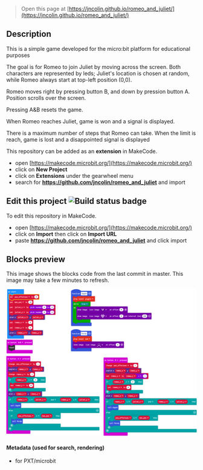 
> Open this page at [https://jncolin.github.io/romeo_and_juliet/](https://jncolin.github.io/romeo_and_juliet/)

## Description

This is a simple game developed for the micro:bit platform for educational purposes

The goal is for Romeo to join Juliet by moving across the screen. Both characters are represented by leds; Juliet's location is chosen at random, while Romeo always start at top-left position (0,0).

Romeo moves right by pressing button B, and down by pression button A. Position scrolls over the screen.

Pressing A&B resets the game.

When Romeo reaches Juliet, game is won and a signal is displayed. 

There is a maximum number of steps that Romeo can take. When the limit is reach, game is lost and a disappointed signal is displayed


This repository can be added as an **extension** in MakeCode.

* open [https://makecode.microbit.org/](https://makecode.microbit.org/)
* click on **New Project**
* click on **Extensions** under the gearwheel menu
* search for **https://github.com/jncolin/romeo_and_juliet** and import

## Edit this project ![Build status badge](https://github.com/jncolin/romeo_and_juliet/workflows/MakeCode/badge.svg)

To edit this repository in MakeCode.

* open [https://makecode.microbit.org/](https://makecode.microbit.org/)
* click on **Import** then click on **Import URL**
* paste **https://github.com/jncolin/romeo_and_juliet** and click import

## Blocks preview

This image shows the blocks code from the last commit in master.
This image may take a few minutes to refresh.

![A rendered view of the blocks](https://github.com/jncolin/romeo_and_juliet/raw/master/.github/makecode/blocks.png)

#### Metadata (used for search, rendering)

* for PXT/microbit
<script src="https://makecode.com/gh-pages-embed.js"></script><script>makeCodeRender("{{ site.makecode.home_url }}", "{{ site.github.owner_name }}/{{ site.github.repository_name }}");</script>
